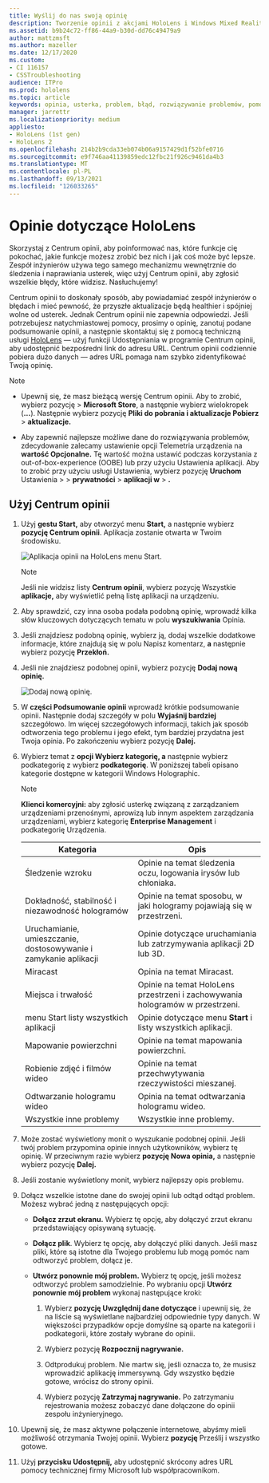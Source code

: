 ```yaml
---
title: Wyślij do nas swoją opinię
description: Tworzenie opinii z akcjami HoloLens i Windows Mixed Reality deweloperów przy użyciu Centrum opinii.
ms.assetid: b9b24c72-ff86-44a9-b30d-dd76c49479a9
author: mattzmsft
ms.author: mazeller
ms.date: 12/17/2020
ms.custom:
- CI 116157
- CSSTroubleshooting
audience: ITPro
ms.prod: hololens
ms.topic: article
keywords: opinia, usterka, problem, błąd, rozwiązywanie problemów, pomoc
manager: jarrettr
ms.localizationpriority: medium
appliesto:
- HoloLens (1st gen)
- HoloLens 2
ms.openlocfilehash: 214b2b9cda33eb074b06a9157429d1f52bfe0716
ms.sourcegitcommit: e9f746aa41139859edc12fbc21f926c9461da4b3
ms.translationtype: MT
ms.contentlocale: pl-PL
ms.lasthandoff: 09/13/2021
ms.locfileid: "126033265"
---
```

# <a name="feedback-for-hololens"></a>Opinie dotyczące HoloLens

Skorzystaj z Centrum opinii, aby poinformować nas, które funkcje cię pokochać, jakie funkcje możesz zrobić bez nich i jak coś może być lepsze. Zespół inżynierów używa tego samego mechanizmu wewnętrznie do śledzenia i naprawiania usterek, więc użyj Centrum opinii, aby zgłosić wszelkie błędy, które widzisz. Nasłuchujemy!

Centrum opinii to doskonały sposób, aby powiadamiać zespół inżynierów o błędach i mieć pewność, że przyszłe aktualizacje będą healthier i spójniej wolne od usterek. Jednak Centrum opinii nie zapewnia odpowiedzi. Jeśli potrzebujesz natychmiastowej pomocy, prosimy o opinię, zanotuj podane podsumowanie opinii, a następnie  skontaktuj się z pomocą techniczną usługi [HoloLens](https://support.microsoft.com/supportforbusiness/productselection?sapid=e9391227-fa6d-927b-0fff-f96288631b8f) — użyj funkcji Udostępniania w programie Centrum opinii, aby udostępnić bezpośredni link do adresu URL. Centrum opinii codziennie pobiera dużo danych — adres URL pomaga nam szybko zidentyfikować Twoją opinię.

> [!NOTE]  
>  
> - Upewnij się, że masz bieżącą wersję Centrum opinii. Aby to zrobić, wybierz pozycję   >  **Microsoft Store**, a następnie wybierz wielokropek (**...**). Następnie wybierz pozycję **Pliki do pobrania i aktualizacje Pobierz**  >  **aktualizacje.**  
>  
> - Aby zapewnić najlepsze możliwe dane do rozwiązywania problemów, zdecydowanie zalecamy ustawienie opcji Telemetria urządzenia na **wartość Opcjonalne.** Tę wartość można ustawić podczas korzystania z out-of-box-experience (OOBE) lub przy użyciu Ustawienia aplikacji. Aby to zrobić przy użyciu usługi Ustawienia, wybierz pozycję **Uruchom** Ustawienia  >    >  **prywatności**  >  **aplikacji w**  >  **.**

## <a name="use-the-feedback-hub"></a>Użyj Centrum opinii

1. Użyj **gestu Start,** aby otworzyć menu **Start,** a następnie wybierz **pozycję Centrum opinii**. Aplikacja zostanie otwarta w Twoim środowisku.

   ![Aplikacja opinii na HoloLens menu Start.](./images/hololens2-feedbackhub-tile.png)
   > [!NOTE]  
   > Jeśli nie widzisz listy **Centrum opinii**, wybierz pozycję Wszystkie **aplikacje,** aby wyświetlić pełną listę aplikacji na urządzeniu.

1. Aby sprawdzić, czy inna osoba podała podobną opinię, wprowadź kilka słów kluczowych dotyczących tematu w polu **wyszukiwania** Opinia.
1. Jeśli znajdziesz podobną opinię, wybierz ją, dodaj wszelkie dodatkowe informacje, które znajdują się w polu Napisz komentarz, **a** następnie wybierz pozycję **Przekłoń.**
1. Jeśli nie znajdziesz podobnej opinii, wybierz pozycję **Dodaj nową opinię.**

   ![Dodaj nową opinię.](./images/hololens-feedback-1.png)

1. W **części Podsumowanie opinii** wprowadź krótkie podsumowanie opinii. Następnie dodaj szczegóły w polu **Wyjaśnij bardziej** szczegółowo. Im więcej szczegółowych informacji, takich jak sposób odtworzenia tego problemu i jego efekt, tym bardziej przydatna jest Twoja opinia. Po zakończeniu wybierz pozycję **Dalej.**

1. Wybierz temat z **opcji Wybierz kategorię, a** następnie wybierz podkategorię z wybierz **podkategorię**. W poniższej tabeli opisano kategorie dostępne w kategorii Windows Holographic.

   > [!NOTE]  
   > **Klienci komercyjni:** aby zgłosić usterkę związaną z zarządzaniem urządzeniami przenośnymi, aprowizą lub  innym aspektem zarządzania urządzeniami, wybierz kategorię **Enterprise Management** i podkategorię Urządzenia.

   |Kategoria |Opis |
   | --- | --- |
   |Śledzenie wzroku |Opinie na temat śledzenia oczu, logowania irysów lub chłoniaka. |
   |Dokładność, stabilność i niezawodność hologramów |Opinie na temat sposobu, w jaki hologramy pojawiają się w przestrzeni. |
   |Uruchamianie, umieszczanie, dostosowywanie i zamykanie aplikacji |Opinie dotyczące uruchamiania lub zatrzymywania aplikacji 2D lub 3D. |
   |Miracast |Opinia na temat Miracast. |
   |Miejsca i trwałość |Opinie na temat HoloLens przestrzeni i zachowywania hologramów w przestrzeni. |
   |menu Start listy wszystkich aplikacji |Opinie dotyczące menu **Start** i listy wszystkich aplikacji. |
   |Mapowanie powierzchni |Opinie na temat mapowania powierzchni. |
   |Robienie zdjęć i filmów wideo |Opinie na temat przechwytywania rzeczywistości mieszanej. |
   |Odtwarzanie hologramu wideo |Opinia na temat odtwarzania hologramu wideo. |
   |Wszystkie inne problemy |Wszystkie inne problemy. |

1. Może zostać wyświetlony monit o wyszukanie podobnej opinii. Jeśli twój problem przypomina opinie innych użytkowników, wybierz tę opinię. W przeciwnym razie wybierz **pozycję Nowa opinia,** a następnie wybierz pozycję **Dalej.**

1. Jeśli zostanie wyświetlony monit, wybierz najlepszy opis problemu.

1. Dołącz wszelkie istotne dane do swojej opinii lub odtąd odtąd problem. Możesz wybrać jedną z następujących opcji:

   - **Dołącz zrzut ekranu.** Wybierz tę opcję, aby dołączyć zrzut ekranu przedstawiający opisywaną sytuację.
   - **Dołącz plik**. Wybierz tę opcję, aby dołączyć pliki danych. Jeśli masz pliki, które są istotne dla Twojego problemu lub mogą pomóc nam odtworzyć problem, dołącz je.
   - **Utwórz ponownie mój problem.** Wybierz tę opcję, jeśli możesz odtworzyć problem samodzielnie. Po wybraniu opcji **Utwórz ponownie mój problem** wykonaj następujące kroki:  

     1. Wybierz **pozycję Uwzględnij dane dotyczące** i upewnij się, że na liście są wyświetlane najbardziej odpowiednie typy danych. W większości przypadków opcje domyślne są oparte na kategorii i podkategorii, które zostały wybrane do opinii.  
     1. Wybierz pozycję **Rozpocznij nagrywanie.**

     1. Odtprodukuj problem. Nie martw się, jeśli oznacza to, że musisz wprowadzić aplikację immersywną. Gdy wszystko będzie gotowe, wrócisz do strony opinii.
     1. Wybierz pozycję **Zatrzymaj nagrywanie.** Po zatrzymaniu rejestrowania możesz zobaczyć dane dołączone do opinii zespołu inżynieryjnego.

1. Upewnij się, że masz aktywne połączenie internetowe, abyśmy mieli możliwość otrzymania Twojej opinii. Wybierz **pozycję** Prześlij i wszystko gotowe.

1. Użyj **przycisku Udostępnij,** aby udostępnić skrócony adres URL pomocy technicznej firmy Microsoft lub współpracownikom.